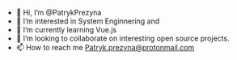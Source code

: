- 👋 Hi, I’m @PatrykPrezyna
- 👀 I’m interested in System Enginnering and 
- 🌱 I’m currently learning Vue.js 
- 💞️ I’m looking to collaborate on interesting open source projects. 
- 📫 How to reach me Patryk.prezyna@protonmail.com

<!---
PatrykPrezyna/PatrykPrezyna is a ✨ special ✨ repository because its `README.md` (this file) appears on your GitHub profile.
You can click the Preview link to take a look at your changes.
--->
